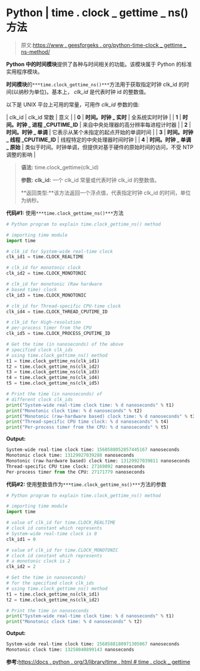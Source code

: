 # Python | time . clock _ gettime _ ns()方法

> 原文:[https://www . geesforgeks . org/python-time-clock _ gettime _ ns-method/](https://www.geeksforgeeks.org/python-time-clock_gettime_ns-method/)

**Python 中的时间模块**提供了各种与时间相关的功能。该模块属于 Python 的标准实用程序模块。

**时间模块**的`***time.clock_gettime_ns()***`方法用于获取指定时钟 clk_id 的时间(以纳秒为单位)。基本上， *clk_id* 是代表时钟 id 的整数值。

以下是 UNIX 平台上可用的常量，可用作 *clk_id* 参数的值:

| clk_id | clk_id 常数 | 意义 |
| **0** | **时间。时钟 _ 实时** | 全系统实时时钟 |
| **1** | **时间。时钟 _ 进程 _CPUTIME_ID** | 来自中央处理器的高分辨率每进程计时器 |
| **2** | **时间。时钟 _ 单调** | 它表示从某个未指定的起点开始的单调时间 |
| **3** | **时间。时钟 _ 线程 _CPUTIME_ID** | 线程特定的中央处理器时间时钟 |
| **4** | **时间。时钟 _ 单调 _ 原始** | 类似于时间。时钟单调，但提供对基于硬件的原始时间的访问，不受 NTP 调整的影响 |

> **语法:** time.clock_gettime(clk_id)
> 
> **参数:**
> **clk_id:** 一个 clk_id 常量或代表时钟 clk_id 的整数值。
> 
> **返回类型:**该方法返回一个浮点值，代表指定时钟 clk_id 的时间，单位为纳秒。

**代码#1:** 使用`***time.clock_gettime_ns()***`方法

```py
# Python program to explain time.clock_gettime_ns() method

# importing time module
import time

# clk_id for System-wide real-time clock
clk_id1 = time.CLOCK_REALTIME

# clk_id for monotonic clock
clk_id2 = time.CLOCK_MONOTONIC

# clk_id for monotonic (Raw hardware
# based time) clock
clk_id3 = time.CLOCK_MONOTONIC

# clk_id for Thread-specific CPU-time clock
clk_id4 = time.CLOCK_THREAD_CPUTIME_ID

# clk_id for High-resolution
# per-process timer from the CPU
clk_id5 = time.CLOCK_PROCESS_CPUTIME_ID

# Get the time (in nanoseconds) of the above 
# specified clock clk_ids
# using time.clock_gettime_ns() method
t1 = time.clock_gettime_ns(clk_id1)
t2 = time.clock_gettime_ns(clk_id2)
t3 = time.clock_gettime_ns(clk_id3)
t4 = time.clock_gettime_ns(clk_id4)
t5 = time.clock_gettime_ns(clk_id5)

# Print the time (in nanoseconds) of 
# different clock clk_ids
print("System-wide real-time clock time: % d nanoseconds" % t1)
print("Monotonic clock time: % d nanoseconds" % t2)
print("Monotonic (raw-hardware based) clock time: % d nanoseconds" % t3)
print("Thread-specific CPU time clock: % d nanoseconds" % t4)
print("Per-process timer from the CPU: % d nanoseconds" % t5)  
```

**Output:**

```py
System-wide real-time clock time: 1568588052857445167 nanoseconds
Monotonic clock time: 13129927039288 nanoseconds
Monotonic (raw-hardware based) clock time: 13129927039811 nanoseconds
Thread-specific CPU time clock: 27169892 nanoseconds
Per-process timer from the CPU: 27171779 nanoseconds

```

**代码#2:** 使用整数值作为`***time.clock_gettime_ns()***`方法的参数

```py
# Python program to explain time.clock_gettime_ns() method

# importing time module
import time

# value of clk_id for time.CLOCK_REALTIME
# clock id constant which represents
# System-wide real-time clock is 0
clk_id1 = 0

# value of clk_id for time.CLOCK_MONOTONIC
# clock id constant which represents
# a monotonic clock is 2
clk_id2 = 2

# Get the time in nanoseconds)
# for the specified clock clk_ids
# using time.clock_gettime_ns() method
t1 = time.clock_gettime_ns(clk_id1)
t2 = time.clock_gettime_ns(clk_id2)

# Print the time in nanoseconds
print("System-wide real-time clock time: % d nanoseconds" % t1)
print("Monotonic clock time: % d nanoseconds" % t2)
```

**Output:**

```py
System-wide real-time clock time: 1568588180971305067 nanoseconds
Monotonic clock time: 13258040899143 nanoseconds

```

**参考:**[https://docs . python . org/3/library/time . html # time . clock _ gettime](https://docs.python.org/3/library/time.html#time.clock_gettime)